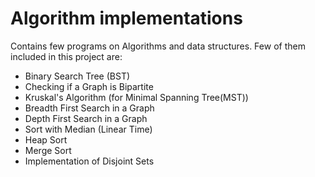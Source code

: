 # Algorithm implementations
Contains few programs on Algorithms and data structures.
Few of them included in this project are:
- Binary Search Tree (BST)
- Checking if a Graph is Bipartite
- Kruskal's Algorithm (for Minimal Spanning Tree(MST))
- Breadth First Search in a Graph
- Depth First Search in a Graph
- Sort with Median (Linear Time)
- Heap Sort
- Merge Sort
- Implementation of Disjoint Sets
